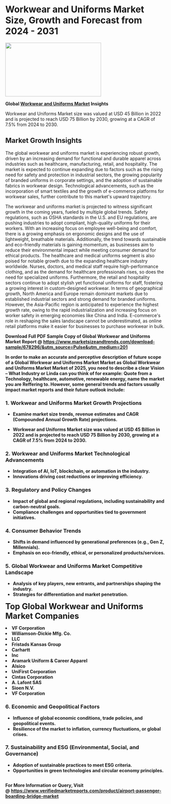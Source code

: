 <H1>Workwear and Uniforms Market Size, Growth and Forecast from 2024 - 2031</H1><img class="aligncenter size-medium wp-image-584254" src="https://thirdeyenews.in/wp-content/uploads/2024/09/Global-Market-Research-300x168.jpeg" alt="" width="300" height="168" /><p><strong>Global&nbsp;<a href="https://www.marketsizeandtrends.com/download-sample/678296/&amp;utm_source=Pulse&amp;utm_medium=201">Workwear and Uniforms Market</a> Insights</strong></p><p>Workwear and Uniforms Market size was valued at USD 45 Billion in 2022 and is projected to reach USD 75 Billion by 2030, growing at a CAGR of 7.5% from 2024 to 2030.</p><p><h2>Market Growth Insights</h2> <p>The global workwear and uniforms market is experiencing robust growth, driven by an increasing demand for functional and durable apparel across industries such as healthcare, manufacturing, retail, and hospitality. The market is expected to continue expanding due to factors such as the rising need for safety and protection in industrial sectors, the growing popularity of branded uniforms in corporate settings, and the adoption of sustainable fabrics in workwear design. Technological advancements, such as the incorporation of smart textiles and the growth of e-commerce platforms for workwear sales, further contribute to this market's upward trajectory.</p> <p><strong></strong></p> <p>The workwear and uniforms market is projected to witness significant growth in the coming years, fueled by multiple global trends. Safety regulations, such as OSHA standards in the U.S. and EU regulations, are pushing industries to adopt compliant, high-quality uniforms for their workers. With an increasing focus on employee well-being and comfort, there is a growing emphasis on ergonomic designs and the use of lightweight, breathable materials. Additionally, the trend towards sustainable and eco-friendly materials is gaining momentum, as businesses aim to reduce their environmental impact while meeting consumer demand for ethical products. The healthcare and medical uniforms segment is also poised for notable growth due to the expanding healthcare industry worldwide. Nurses, doctors, and medical staff require high-performance clothing, and as the demand for healthcare professionals rises, so does the need for specialized uniforms. Furthermore, the retail and hospitality sectors continue to adopt stylish yet functional uniforms for staff, fostering a growing interest in custom-designed workwear. In terms of geographical growth, North America and Europe remain dominant markets due to established industrial sectors and strong demand for branded uniforms. However, the Asia-Pacific region is anticipated to experience the highest growth rate, owing to the rapid industrialization and increasing focus on worker safety in emerging economies like China and India. E-commerce's role in reshaping the sales landscape cannot be underestimated, as online retail platforms make it easier for businesses to purchase workwear in bulk. <p><strong></p><p><span class=""><strong>Download Full PDF Sample Copy of Global Workwear and Uniforms Market Report</strong> @ <a href="https://www.marketsizeandtrends.com/download-sample/678296/&amp;utm_source=Pulse&amp;utm_medium=201" target="_blank">https://www.marketsizeandtrends.com/download-sample/678296/&amp;utm_source=Pulse&amp;utm_medium=201</a></span></p><p>In order to make an accurate and perceptive description of future scope of a Global&nbsp;Workwear and Uniforms Market Market as Global&nbsp;Workwear and Uniforms Market Market of 2025, you need to describe a clear Vision &ndash; What Industry or Linda can you think of for example: Quote from a Technology, healthcare, automotive, renewable energy, name the market you are Reffering to. However, some general trends and factors usually impact market reports and their future outlook include:</p><h3>1.&nbsp;<strong>Workwear and Uniforms Market Growth Projections</strong></h3><ul><li>Examine market size trends, revenue estimates and CAGR (Compounded Annual Growth Rate) projections.</li><li><p>Workwear and Uniforms Market size was valued at USD 45 Billion in 2022 and is projected to reach USD 75 Billion by 2030, growing at a CAGR of 7.5% from 2024 to 2030.</p></li></ul><h3>2.&nbsp;<strong>Workwear and Uniforms Market Technological Advancements</strong></h3><ul><li>Integration of AI, IoT, blockchain, or automation in the industry.</li><li>Innovations driving cost reductions or improving efficiency.</li></ul><h3>3.&nbsp;<strong>Regulatory and Policy Changes</strong></h3><ul><li>Impact of global and regional regulations, including sustainability and carbon-neutral goals.</li><li>Compliance challenges and opportunities tied to government initiatives.</li></ul><h3>4.&nbsp;<strong>Consumer Behavior Trends</strong></h3><ul><li>Shifts in demand influenced by generational preferences (e.g., Gen Z, Millennials).</li><li>Emphasis on eco-friendly, ethical, or personalized products/services.</li></ul><h3>5.&nbsp;<strong>Global Workwear and Uniforms Market Competitive Landscape</strong></h3><ul><li>Analysis of key players, new entrants, and partnerships shaping the industry.</li><li>Strategies for differentiation and market penetration.</li></ul><p data-pm-slice="1 1 []"><span style="color: inherit; font-family: inherit; font-size: 25px;">Top Global Workwear and Uniforms Market Companies</span></p><div class="" data-test-id=""><p><li>VF Corporation</li><li> Williamson-Dickie Mfg. Co.</li><li> LLC</li><li> Fristads Kansas Group</li><li> Carhartt</li><li> Inc</li><li> Aramark Uniform & Career Apparel</li><li> Alsico</li><li> UniFirst Corporation</li><li> Cintas Corporation</li><li> A. Lafont SAS</li><li> Sioen N.V.</li><li> VF Corporation</li></p></div><h3>6.&nbsp;<strong>Economic and Geopolitical Factors</strong></h3><ul><li>Influence of global economic conditions, trade policies, and geopolitical events.</li><li>Resilience of the market to inflation, currency fluctuations, or global crises.</li></ul><h3>7.&nbsp;<strong>Sustainability and ESG (Environmental, Social, and Governance)</strong></h3><ul><li>Adoption of sustainable practices to meet ESG criteria.</li><li>Opportunities in green technologies and circular economy principles.</li></ul><h2><strong style="font-size: 14px;">For More Information or Query, Visit @&nbsp;</strong><a style="background-color: #ffffff; font-size: 14px;" href="https://www.marketsizeandtrends.com/report/workwear-and-uniforms-market/" target="_blank">https://www.verifiedmarketreports.com/product/airport-passenger-boarding-bridge-market</a></h2>
